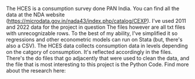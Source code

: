 The HCES is a consumption survey done PAN India. You can find all the data at the NDA website (https://microdata.gov.in/nada43/index.php/catalog/CEXP). I've used 2011 and 2022 data for the project in question <addlink>
The files however are all txt files with unrecognizable rows. To the best of my ability, I've simplified it so regressions and other econometric models can run on Stata (but, there's also a CSV). The HCES data collects
consumption data in levels depending on the catgory of consumption. It's reflected accordingly in the files. There's the do files that go adjacently that were used to clean the data, and the file
that is most interesting to this project is the Python Code. Find more about the research here: 
